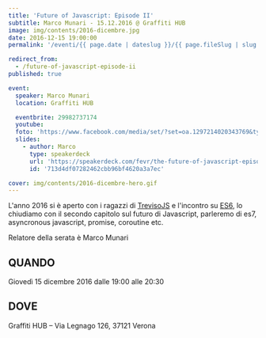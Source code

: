 ```yaml
---
title: 'Future of Javascript: Episode II'
subtitle: Marco Munari - 15.12.2016 @ Graffiti HUB
image: img/contents/2016-dicembre.jpg
date: 2016-12-15 19:00:00
permalink: '/eventi/{{ page.date | dateslug }}/{{ page.fileSlug | slug }}/index.html'

redirect_from:
  - /future-of-javascript-episode-ii
published: true

event:
  speaker: Marco Munari
  location: Graffiti HUB

  eventbrite: 29982737174
  youtube:
  foto: 'https://www.facebook.com/media/set/?set=oa.1297214020343769&type=1'
  slides:
    - author: Marco
      type: speakerdeck
      url: 'https://speakerdeck.com/fevr/the-future-of-javascript-episode-2'
      id: '713d4df07282462cbb96bf4620a3a7ec'

cover: img/contents/2016-dicembre-hero.gif
---
```


L'anno 2016 si è aperto con i ragazzi di [TrevisoJS](https://www.facebook.com/trevisojs/) e l'incontro su
[ES6](/eventi/2016/01/20/es6-the-future-of-javascript), lo chiudiamo con il secondo capitolo sul
futuro di Javascript, parleremo di es7, asyncronous javascript, promise, coroutine etc.

Relatore della serata è Marco Munari

## QUANDO

Giovedì 15 dicembre 2016 dalle 19:00 alle 20:30

## DOVE

Graffiti HUB – Via Legnago 126, 37121 Verona
